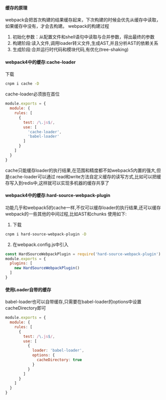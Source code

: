 #### 缓存的原理
webpack会把首次构建的结果缓存起来，下次构建的时候会优先从缓存中读取，如果缓存中没有，才会去构建。
webpack的构建过程
1. 初始化参数：从配置文件和shell语句中读取与合并参数，得出最终的参数
2. 构建阶段:读入文件,调用loader转义文件,生成AST,并且分析AST的依赖关系
3. 生成阶段:合并运行时代码和模块代码,有优化(tree-shaking)

#### webpack4中的缓存:cache-loader
下载
```bash
cnpm i cache -D
```
cache-loader必须放在首位
```js
module.exports = {
  module: {
    rules: [
      {
        test: /\.js$/,
        use: [
          'cache-loader',
          'babel-loader'
        ]
      }
    ]
  }
}
```
cache只能缓存loader的执行结果,在范围和精度都不如webpack5内置的强大,但是cache-loader可以通过
read和write方法自定义缓存的读写方式,比如可以把缓存写入到redis中,这样就可以实现多机器的缓存共享了
#### webpack4中的缓存:hard-source-webpack-plugin
功能几乎和webpack5的cache一样,不仅可以缓存loader的执行结果,还可以缓存webpack的一些其他的中间过程,比如AST和chunks
使用如下:  
1. 下载
```bash
cnpm i hard-source-webpack-plugin -D
```
2. 在webpack.config.js中引入
```js
const HardSourceWebpackPlugin = require('hard-source-webpack-plugin')
module.exports = {
  plugins: [
    new HardSourceWebpackPlugin()
  ]
}
```
#### 使用Loader自带的缓存
babel-loader也可以自带缓存,只需要在babel-loader的options中设置cacheDirectory即可
```js
module.exports = {
  module: {
    rules: [
      {
        test: /\.js$/,
        use: [
          {
            loader: 'babel-loader',
            options: {
              cacheDirectory: true
            }
          }
        ]
      }
    ]
  }
}
```